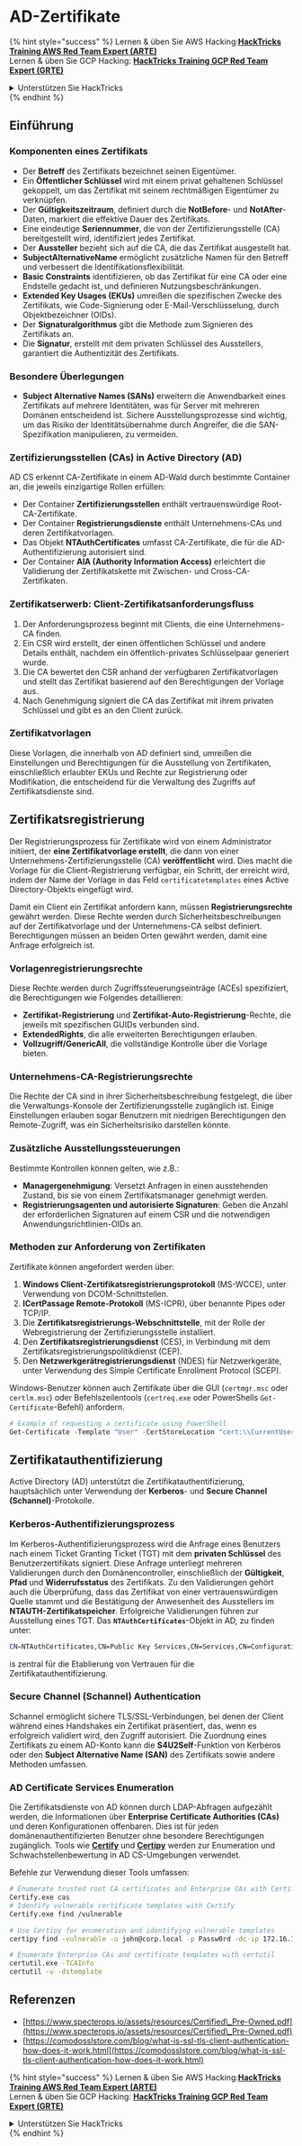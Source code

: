 # AD-Zertifikate

{% hint style="success" %}
Lernen & üben Sie AWS Hacking:<img src="/.gitbook/assets/arte.png" alt="" data-size="line">[**HackTricks Training AWS Red Team Expert (ARTE)**](https://training.hacktricks.xyz/courses/arte)<img src="/.gitbook/assets/arte.png" alt="" data-size="line">\
Lernen & üben Sie GCP Hacking: <img src="/.gitbook/assets/grte.png" alt="" data-size="line">[**HackTricks Training GCP Red Team Expert (GRTE)**<img src="/.gitbook/assets/grte.png" alt="" data-size="line">](https://training.hacktricks.xyz/courses/grte)

<details>

<summary>Unterstützen Sie HackTricks</summary>

* Überprüfen Sie die [**Abonnementpläne**](https://github.com/sponsors/carlospolop)!
* **Treten Sie der** 💬 [**Discord-Gruppe**](https://discord.gg/hRep4RUj7f) oder der [**Telegram-Gruppe**](https://t.me/peass) bei oder **folgen** Sie uns auf **Twitter** 🐦 [**@hacktricks\_live**](https://twitter.com/hacktricks\_live)**.**
* **Teilen Sie Hacking-Tricks, indem Sie PRs an die** [**HackTricks**](https://github.com/carlospolop/hacktricks) und [**HackTricks Cloud**](https://github.com/carlospolop/hacktricks-cloud) GitHub-Repos senden.

</details>
{% endhint %}

## Einführung

### Komponenten eines Zertifikats

- Der **Betreff** des Zertifikats bezeichnet seinen Eigentümer.
- Ein **Öffentlicher Schlüssel** wird mit einem privat gehaltenen Schlüssel gekoppelt, um das Zertifikat mit seinem rechtmäßigen Eigentümer zu verknüpfen.
- Der **Gültigkeitszeitraum**, definiert durch die **NotBefore**- und **NotAfter**-Daten, markiert die effektive Dauer des Zertifikats.
- Eine eindeutige **Seriennummer**, die von der Zertifizierungsstelle (CA) bereitgestellt wird, identifiziert jedes Zertifikat.
- Der **Aussteller** bezieht sich auf die CA, die das Zertifikat ausgestellt hat.
- **SubjectAlternativeName** ermöglicht zusätzliche Namen für den Betreff und verbessert die Identifikationsflexibilität.
- **Basic Constraints** identifizieren, ob das Zertifikat für eine CA oder eine Endstelle gedacht ist, und definieren Nutzungsbeschränkungen.
- **Extended Key Usages (EKUs)** umreißen die spezifischen Zwecke des Zertifikats, wie Code-Signierung oder E-Mail-Verschlüsselung, durch Objektbezeichner (OIDs).
- Der **Signaturalgorithmus** gibt die Methode zum Signieren des Zertifikats an.
- Die **Signatur**, erstellt mit dem privaten Schlüssel des Ausstellers, garantiert die Authentizität des Zertifikats.

### Besondere Überlegungen

- **Subject Alternative Names (SANs)** erweitern die Anwendbarkeit eines Zertifikats auf mehrere Identitäten, was für Server mit mehreren Domänen entscheidend ist. Sichere Ausstellungsprozesse sind wichtig, um das Risiko der Identitätsübernahme durch Angreifer, die die SAN-Spezifikation manipulieren, zu vermeiden.

### Zertifizierungsstellen (CAs) in Active Directory (AD)

AD CS erkennt CA-Zertifikate in einem AD-Wald durch bestimmte Container an, die jeweils einzigartige Rollen erfüllen:

- Der Container **Zertifizierungsstellen** enthält vertrauenswürdige Root-CA-Zertifikate.
- Der Container **Registrierungsdienste** enthält Unternehmens-CAs und deren Zertifikatvorlagen.
- Das Objekt **NTAuthCertificates** umfasst CA-Zertifikate, die für die AD-Authentifizierung autorisiert sind.
- Der Container **AIA (Authority Information Access)** erleichtert die Validierung der Zertifikatskette mit Zwischen- und Cross-CA-Zertifikaten.

### Zertifikatserwerb: Client-Zertifikatsanforderungsfluss

1. Der Anforderungsprozess beginnt mit Clients, die eine Unternehmens-CA finden.
2. Ein CSR wird erstellt, der einen öffentlichen Schlüssel und andere Details enthält, nachdem ein öffentlich-privates Schlüsselpaar generiert wurde.
3. Die CA bewertet den CSR anhand der verfügbaren Zertifikatvorlagen und stellt das Zertifikat basierend auf den Berechtigungen der Vorlage aus.
4. Nach Genehmigung signiert die CA das Zertifikat mit ihrem privaten Schlüssel und gibt es an den Client zurück.

### Zertifikatvorlagen

Diese Vorlagen, die innerhalb von AD definiert sind, umreißen die Einstellungen und Berechtigungen für die Ausstellung von Zertifikaten, einschließlich erlaubter EKUs und Rechte zur Registrierung oder Modifikation, die entscheidend für die Verwaltung des Zugriffs auf Zertifikatsdienste sind.

## Zertifikatsregistrierung

Der Registrierungsprozess für Zertifikate wird von einem Administrator initiiert, der **eine Zertifikatvorlage erstellt**, die dann von einer Unternehmens-Zertifizierungsstelle (CA) **veröffentlicht** wird. Dies macht die Vorlage für die Client-Registrierung verfügbar, ein Schritt, der erreicht wird, indem der Name der Vorlage in das Feld `certificatetemplates` eines Active Directory-Objekts eingefügt wird.

Damit ein Client ein Zertifikat anfordern kann, müssen **Registrierungsrechte** gewährt werden. Diese Rechte werden durch Sicherheitsbeschreibungen auf der Zertifikatvorlage und der Unternehmens-CA selbst definiert. Berechtigungen müssen an beiden Orten gewährt werden, damit eine Anfrage erfolgreich ist.

### Vorlagenregistrierungsrechte

Diese Rechte werden durch Zugriffssteuerungseinträge (ACEs) spezifiziert, die Berechtigungen wie Folgendes detaillieren:
- **Zertifikat-Registrierung** und **Zertifikat-Auto-Registrierung**-Rechte, die jeweils mit spezifischen GUIDs verbunden sind.
- **ExtendedRights**, die alle erweiterten Berechtigungen erlauben.
- **Vollzugriff/GenericAll**, die vollständige Kontrolle über die Vorlage bieten.

### Unternehmens-CA-Registrierungsrechte

Die Rechte der CA sind in ihrer Sicherheitsbeschreibung festgelegt, die über die Verwaltungs-Konsole der Zertifizierungsstelle zugänglich ist. Einige Einstellungen erlauben sogar Benutzern mit niedrigen Berechtigungen den Remote-Zugriff, was ein Sicherheitsrisiko darstellen könnte.

### Zusätzliche Ausstellungssteuerungen

Bestimmte Kontrollen können gelten, wie z.B.:
- **Managergenehmigung**: Versetzt Anfragen in einen ausstehenden Zustand, bis sie von einem Zertifikatsmanager genehmigt werden.
- **Registrierungsagenten und autorisierte Signaturen**: Geben die Anzahl der erforderlichen Signaturen auf einem CSR und die notwendigen Anwendungsrichtlinien-OIDs an.

### Methoden zur Anforderung von Zertifikaten

Zertifikate können angefordert werden über:
1. **Windows Client-Zertifikatsregistrierungsprotokoll** (MS-WCCE), unter Verwendung von DCOM-Schnittstellen.
2. **ICertPassage Remote-Protokoll** (MS-ICPR), über benannte Pipes oder TCP/IP.
3. Die **Zertifikatsregistrierungs-Webschnittstelle**, mit der Rolle der Webregistrierung der Zertifizierungsstelle installiert.
4. Den **Zertifikatsregistrierungsdienst** (CES), in Verbindung mit dem Zertifikatsregistrierungspolitikdienst (CEP).
5. Den **Netzwerkgerätregistrierungsdienst** (NDES) für Netzwerkgeräte, unter Verwendung des Simple Certificate Enrollment Protocol (SCEP).

Windows-Benutzer können auch Zertifikate über die GUI (`certmgr.msc` oder `certlm.msc`) oder Befehlszeilentools (`certreq.exe` oder PowerShells `Get-Certificate`-Befehl) anfordern.
```powershell
# Example of requesting a certificate using PowerShell
Get-Certificate -Template "User" -CertStoreLocation "cert:\\CurrentUser\\My"
```
## Zertifikatauthentifizierung

Active Directory (AD) unterstützt die Zertifikatauthentifizierung, hauptsächlich unter Verwendung der **Kerberos**- und **Secure Channel (Schannel)**-Protokolle.

### Kerberos-Authentifizierungsprozess

Im Kerberos-Authentifizierungsprozess wird die Anfrage eines Benutzers nach einem Ticket Granting Ticket (TGT) mit dem **privaten Schlüssel** des Benutzerzertifikats signiert. Diese Anfrage unterliegt mehreren Validierungen durch den Domänencontroller, einschließlich der **Gültigkeit**, **Pfad** und **Widerrufsstatus** des Zertifikats. Zu den Validierungen gehört auch die Überprüfung, dass das Zertifikat von einer vertrauenswürdigen Quelle stammt und die Bestätigung der Anwesenheit des Ausstellers im **NTAUTH-Zertifikatspeicher**. Erfolgreiche Validierungen führen zur Ausstellung eines TGT. Das **`NTAuthCertificates`**-Objekt in AD, zu finden unter:
```bash
CN=NTAuthCertificates,CN=Public Key Services,CN=Services,CN=Configuration,DC=<domain>,DC=<com>
```
is zentral für die Etablierung von Vertrauen für die Zertifikatauthentifizierung.

### Secure Channel (Schannel) Authentication

Schannel ermöglicht sichere TLS/SSL-Verbindungen, bei denen der Client während eines Handshakes ein Zertifikat präsentiert, das, wenn es erfolgreich validiert wird, den Zugriff autorisiert. Die Zuordnung eines Zertifikats zu einem AD-Konto kann die **S4U2Self**-Funktion von Kerberos oder den **Subject Alternative Name (SAN)** des Zertifikats sowie andere Methoden umfassen.

### AD Certificate Services Enumeration

Die Zertifikatsdienste von AD können durch LDAP-Abfragen aufgezählt werden, die Informationen über **Enterprise Certificate Authorities (CAs)** und deren Konfigurationen offenbaren. Dies ist für jeden domänenauthentifizierten Benutzer ohne besondere Berechtigungen zugänglich. Tools wie **[Certify](https://github.com/GhostPack/Certify)** und **[Certipy](https://github.com/ly4k/Certipy)** werden zur Enumeration und Schwachstellenbewertung in AD CS-Umgebungen verwendet.

Befehle zur Verwendung dieser Tools umfassen:
```bash
# Enumerate trusted root CA certificates and Enterprise CAs with Certify
Certify.exe cas
# Identify vulnerable certificate templates with Certify
Certify.exe find /vulnerable

# Use Certipy for enumeration and identifying vulnerable templates
certipy find -vulnerable -u john@corp.local -p Passw0rd -dc-ip 172.16.126.128

# Enumerate Enterprise CAs and certificate templates with certutil
certutil.exe -TCAInfo
certutil -v -dstemplate
```
## Referenzen

* [https://www.specterops.io/assets/resources/Certified\_Pre-Owned.pdf](https://www.specterops.io/assets/resources/Certified\_Pre-Owned.pdf)
* [https://comodosslstore.com/blog/what-is-ssl-tls-client-authentication-how-does-it-work.html](https://comodosslstore.com/blog/what-is-ssl-tls-client-authentication-how-does-it-work.html)

{% hint style="success" %}
Lernen & üben Sie AWS Hacking:<img src="/.gitbook/assets/arte.png" alt="" data-size="line">[**HackTricks Training AWS Red Team Expert (ARTE)**](https://training.hacktricks.xyz/courses/arte)<img src="/.gitbook/assets/arte.png" alt="" data-size="line">\
Lernen & üben Sie GCP Hacking: <img src="/.gitbook/assets/grte.png" alt="" data-size="line">[**HackTricks Training GCP Red Team Expert (GRTE)**<img src="/.gitbook/assets/grte.png" alt="" data-size="line">](https://training.hacktricks.xyz/courses/grte)

<details>

<summary>Unterstützen Sie HackTricks</summary>

* Überprüfen Sie die [**Abonnementpläne**](https://github.com/sponsors/carlospolop)!
* **Treten Sie der** 💬 [**Discord-Gruppe**](https://discord.gg/hRep4RUj7f) oder der [**Telegram-Gruppe**](https://t.me/peass) bei oder **folgen** Sie uns auf **Twitter** 🐦 [**@hacktricks\_live**](https://twitter.com/hacktricks\_live)**.**
* **Teilen Sie Hacking-Tricks, indem Sie PRs an die** [**HackTricks**](https://github.com/carlospolop/hacktricks) und [**HackTricks Cloud**](https://github.com/carlospolop/hacktricks-cloud) GitHub-Repos senden.

</details>
{% endhint %}
